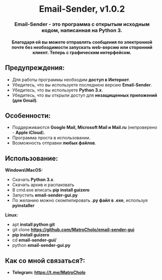 <h1 align="center">Email-Sender, v1.0.2</h1>
<h3 align="center">Email-Sender - это программа с открытым исходным кодом, написанная на Python 3.</h3>
<h4 align="center">Благодаря ей вы можете отправлять сообщения по электронной почте без необходимости запускать web-версию или сторонний клиент. Теперь с графическим интерфейсом.</h4>


## Предупреждения:
- Для работы программы необходим **доступ в Интернет**.
- Убедитесь, что вы используете последнюю версию **Email-Sender**.
- Убедитесь, что вы используете **Python 3.x**.
- Убедитесь, что вы открыли доступ для **незащищенных приложений (для Gmail)**.

## Особенности:
- Поддерживаются **Google Mail, Microsoft Mail и Mail.ru** (непроверено - **Apple iCloud**).
- Программа проста в использовании.
- Возможность отправки **любых файлов**.

## Использование:

**Windows\MacOS:**
- Скачать **Python 3.x**.
- Скачать архив и распаковать
- В cmd.exe вписать **pip install guizero**
- Запустить **email-sender-gui.py**
- По желанию можно скомпилировать **.py файл в .exe**, используя **pyinstaller**

**Linux:**
- apt **install python git**
- git clone **https://github.com/MatroCholo/email-sender-gui**
- **pip install guizero**
- cd **email-sender-gui/**
- python **email-sender-gui.py**

## Как со мной связаться?:
- **Telegram: https://t.me/MatroCholo**
